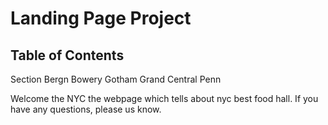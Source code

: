 # Landing Page Project

## Table of Contents

Section 
Bergn
Bowery
Gotham 
Grand 
Central 
Penn

Welcome the NYC the webpage which tells about nyc best food hall. If you have any questions, please us know.